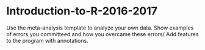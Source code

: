 # Introduction-to-R-2016-2017

Use the meta-analysis template to analyze your own data.
Show examples of errors you committeed and how you overcame these errors/
Add features to the program with annotations.
